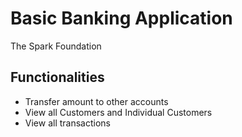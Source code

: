 # Basic Banking Application
The Spark Foundation

## Functionalities
- Transfer amount to other accounts
- View all Customers and Individual Customers
- View all transactions